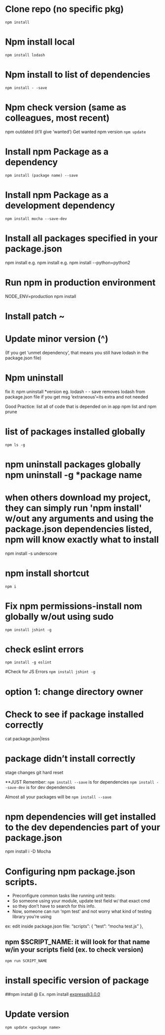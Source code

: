 # Clone  repo (no specific pkg)
`npm install`

# Npm install local
`npm install lodash`

# Npm install to list of dependencies 
`npm install - -save`

# Npm check version (same as colleagues, most recent)
npm outdated
(it’ll give ‘wanted’)
Get wanted npm version
`npm update`

# Install npm Package as a dependency
`npm install (package name) --save`

# Install npm Package as a development dependency
`npm install mocha --save-dev`

# Install all packages specified in your package.json
npm install <flags>
e.g. npm install
e.g. npm install --python=python2

# Run npm in production environment
NODE_ENV=production npm install

# Install patch ~
# Update minor version (^)
(If you get ‘unmet dependency’, that means you still have lodash in the package.json file)
# Npm uninstall
fix it:
npm uninstall *version eg. lodash - - save
removes lodash from package.json file
if you get msg ‘extraneous’=its extra and not needed

Good Practice: 
list all of code that is depended on in app
npm list and npm prune

# list of packages installed globally
`npm ls -g`

# npm uninstall packages globally npm uninstall -g *package name

# when others download my project, they can simply run 'npm install' w/out any arguments and using the package.json dependencies listed, npm will know exactly what to install 
npm install -s underscore

# npm install shortcut
`npm i` 

# Fix npm permissions-install nom globally w/out using sudo
`npm install jshint -g`

# check eslint errors
`npm install -g eslint`

#Check for JS Errors
`npm install jshint -g`

# option 1: change directory owner

# Check to see if package installed correctly
cat package.json|less

# package didn’t install correctly
stage changes
git hard reset

**JUST Remember:
`npm install --save` is for dependencies
`npm install --save-dev` is for dev dependencies

Almost all your packages will be `npm install --save`
# npm dependencies will get installed to the dev dependencies part of your package.json
npm install i -D Mocha

# Configuring npm package.json scripts.
* Preconfigure common tasks like running unit tests: 
* So someone using your module, update test field w/ that exact cmd
* so they don’t have to search for this info. 
* Now, someone can run ‘npm test’ and not worry what kind of testing library you’re using

ex: edit inside package.json file:
“scripts”: {  “test”: “mocha test.js” },

## npm $SCRIPT_NAME: it will look for that name w/in your scripts field (ex. to check version)
`npm run SCRIPT_NAME`

# install specific version of package
##npm install <package>@<version>
Ex. npm install express@3.0.0  

# Update version
`npm update <package name>`
